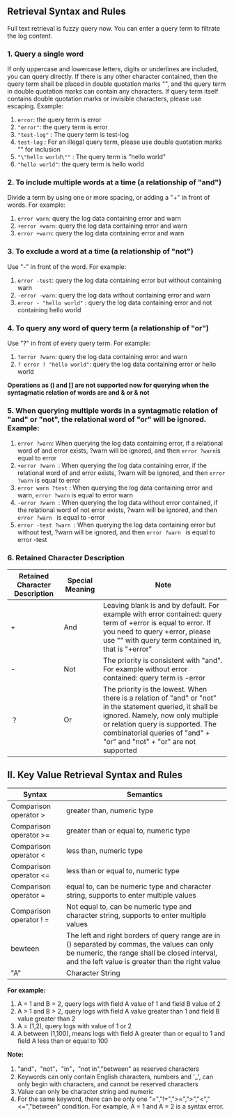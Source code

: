 ## Retrieval Syntax and Rules  

Full text retrieval is fuzzy query now. You can enter a query term to filtrate the log content.

### 1. Query a single word

If only uppercase and lowercase letters, digits or underlines are included, you can query directly. If there is any other character contained, then the query term shall be placed in double quotation marks "", and the query term in double quotation marks can contain any characters. If query term itself contains double quotation marks or invisible characters, please use escaping. Example:

1. 	``error``: the query term is error
2. 	``"error"``: the query term is error
3.	``"test-log"`` : The query term is test-log
4.	``test-log`` : For an illegal query term, please use double quotation marks "" for inclusion
5.	``"\"hello world\""`` : The query term is "hello world"
6. 	``"hello world"``: the query term is hello world

### 2. To include multiple words at a time (a relationship of "and")

Divide a term by using one or more spacing, or adding a "+" in front of words. For example:

1. 	``error warn``: query the log data containing error and warn
2. 	``+error +warn``: query the log data containing error and warn
3. 	``error +warn``: query the log data containing error and warn

### 3. To exclude a word at a time (a relationship of "not")

Use "-" in front of the word. For example:

1. 	``error -test``: query the log data containing error but without containing warn
2. 	``-error -warn``: query the log data without containing error and warn
3. ``error - "hello world"`` : query the log data containing error and not containing hello world

### 4. To query any word of query term (a relationship of "or")

Use "?" in front of every query term. For example:

1. 	``?error ?warn``: query the log data containing error and warn
2.	``? error ? "hello world"``: query the log data containing error or hello world

**Operations as () and [] are not supported now for querying when the syntagmatic relation of words are and & or & not**

### 5. When querying multiple words in a syntagmatic relation of "and" or "not", the relational word of "or" will be ignored. Example:

1. 	``error ?warn``: When querying the log data containing error, if a relational word of and error exists, ?warn will be ignored, and then ``error ?warn``is equal to error
2.	``+error ?warn ``: When querying the log data containing error, if the relational word of and error exists, ?warn will be ignored, and then ``error ?warn`` is equal to error
3.	``error warn ?test`` : When querying the log data containing error and warn, ``error ?warn`` is equal to error warn
4.	``-error ?warn ``: When querying the log data without error contained, if the relational word of not error exists, ?warn will be ignored, and then ``error ?warn `` is equal to -error
5.	``error -test ?warn ``: When querying the log data containing error but without test, ?warn will be ignored, and then ``error ?warn `` is equal to error -test

### 6. Retained Character Description

| Retained Character Description | Special Meaning | Note |
|---|---|---|
| +	|And|Leaving blank is and by default. For example with error contained: query term of +error is equal to error. If you need to query +error, please use "" with query term contained in, that is "+error"|
| -	|Not|The priority is consistent with "and". For example without error contained: query term is -error|
| ？|Or|The priority is the lowest. When there is a relation of "and" or "not" in the statement queried, it shall be ignored. Namely, now only multiple or relation query is supported. The combinatorial queries of "and" + "or" and "not" + "or" are not supported|


## II. Key Value Retrieval Syntax and Rules  

Syntax | Semantics
---|---
Comparison operator >| greater than, numeric type  
Comparison operator >= | greater than or equal to, numeric type
Comparison operator < | less than, numeric type 
Comparison operator <= | less than or equal to, numeric type 
Comparison operator = | equal to, can be numeric type and character string, supports to enter multiple values  
Comparison operator ! = | Not equal to, can be numeric type and character string, supports to enter multiple values   
bewteen  | The left and right borders of query range are in () separated by commas, the values can only be numeric, the range shall be closed interval, and the left value is greater than the right value  
"A"  | Character String 

**For example:**  
1. A = 1 and B = 2, query logs with field A value of 1 and field B value of 2
2. A > 1 and B > 2, query logs with field A value greater than 1 and field B value greater than 2
3. A = (1,2), query logs with value of 1 or 2
4. A between (1,100), means logs with field A greater than or equal to 1 and field A less than or equal to 100

**Note:**
1. "and"，"not"，"in"，"not in","between" as reserved characters
2. Keywords can only contain English characters, numbers and '_', can only begin with characters, and cannot be reserved characters
3. Value can only be character string and numeric
4. For the same keyword, there can be only one "=","!=",">=",">","<","<=","between" condition. For example, A = 1 and A = 2 is a syntax error.
